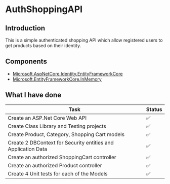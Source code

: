 # AuthShoppingAPI

## Introduction

This is a simple authenticated shopping API which allow registered users to get products based on their identity.

## Components

- [Microsoft.AspNetCore.Identity.EntityFrameworkCore](https://www.nuget.org/packages/Microsoft.AspNetCore.Identity.EntityFrameworkCore)
- [Microsoft.EntityFrameworkCore.InMemory](https://www.nuget.org/packages/Microsoft.EntityFrameworkCore.InMemory)

## What I have done

| Task                                                          | Status             |
| ------------------------------------------------------------- | ------------------ |
| Create an ASP.Net Core Web API                                | :white_check_mark: |
| Create Class Library and Testing projects                     | :white_check_mark: |
| Create Product, Category, Shopping Cart models                | :white_check_mark: |
| Create 2 DBContext for Security entities and Application Data | :white_check_mark: |
| Create an authorized ShoppingCart controller                  | :white_check_mark: |
| Create an authorized Product controller                       | :white_check_mark: |
| Create 4 Unit tests for each of the Models                    | :white_check_mark: |
